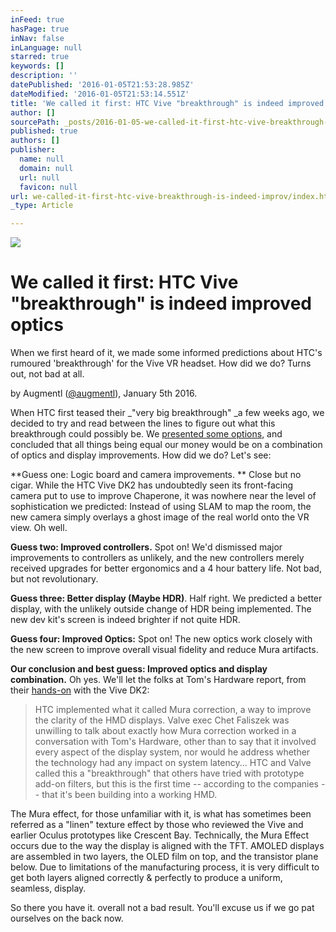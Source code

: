 ```yaml
---
inFeed: true
hasPage: true
inNav: false
inLanguage: null
starred: true
keywords: []
description: ''
datePublished: '2016-01-05T21:53:28.985Z'
dateModified: '2016-01-05T21:53:14.551Z'
title: 'We called it first: HTC Vive "breakthrough" is indeed improved optics'
author: []
sourcePath: _posts/2016-01-05-we-called-it-first-htc-vive-breakthrough-is-indeed-improv.md
published: true
authors: []
publisher:
  name: null
  domain: null
  url: null
  favicon: null
url: we-called-it-first-htc-vive-breakthrough-is-indeed-improv/index.html
_type: Article

---
```

![](https://the-grid-user-content.s3-us-west-2.amazonaws.com/5d416b82-7849-45c4-ba1f-ccd04784ddef.jpg)

# We called it first: HTC Vive "breakthrough" is indeed improved optics

When we first heard of it, we made some informed predictions about HTC's rumoured 'breakthrough' for the Vive VR headset. How did we do? Turns out, not bad at all.

by Augmentl ([@augmentl][0]), January 5th 2016\.

When HTC first teased their _"very big breakthrough" _a few weeks ago, we decided to try and read between the lines to figure out what this breakthrough could possibly be. We [presented some options][1], and concluded that all things being equal our money would be on a combination of optics and display improvements. How did we do?  Let's see:

**Guess one: Logic board and camera improvements. ** Close but no cigar. While the HTC Vive DK2 has undoubtedly seen its front-facing camera put to use to improve Chaperone, it was nowhere near the level of sophistication we predicted: Instead of using SLAM to map the room, the new camera simply overlays a ghost image of the real world onto the VR view. Oh well. 

**Guess two: Improved controllers.** Spot on! We'd dismissed major improvements to controllers as unlikely, and the new controllers merely received upgrades for better ergonomics and a 4 hour battery life. Not bad, but not revolutionary.

**Guess three: Better display (Maybe HDR)**. Half right. We predicted a better display, with the unlikely outside change of HDR being implemented. The new dev kit's screen is indeed brighter if not quite HDR.

**Guess four: Improved Optics:** Spot on! The new optics work closely with the new screen to improve overall visual fidelity and reduce Mura artifacts.

**Our conclusion and best guess: Improved optics and display combination.** Oh yes. We'll let the folks at Tom's Hardware report, from their [hands-on][2] with the Vive DK2:

> HTC implemented what it called Mura correction, a way to improve the clarity of the HMD displays. Valve exec Chet Faliszek was unwilling to talk about exactly how Mura correction worked in a conversation with Tom's Hardware, other than to say that it involved every aspect of the display system, nor would he address whether the technology had any impact on system latency... HTC and Valve called this a "breakthrough" that others have tried with prototype add-on filters, but this is the first time -- according to the companies -- that it's been building into a working HMD.

The Mura effect, for those unfamiliar with it, is what has sometimes been referred as a "linen" texture effect by those who reviewed the Vive and earlier Oculus prototypes like Crescent Bay. Technically, the Mura Effect occurs due to the way the display is aligned with the TFT. AMOLED displays are assembled in two layers, the OLED film on top, and the transistor plane below. Due to limitations of the manufacturing process, it is very difficult to get both layers aligned correctly & perfectly to produce a uniform, seamless, display. 

So there you have it. overall not a bad result. You'll excuse us if we go pat ourselves on the back now.

[0]: http://twitter.com/augmentl
[1]: http://augmentl.io/the-htc-vive-breakthrough-could-be-improved-optics-hdr/
[2]: http://www.tomshardware.com/news/htc-vive-pre-first-look,30894.html